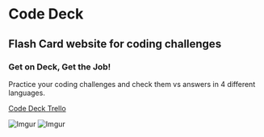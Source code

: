 # Code Deck
## Flash Card website for coding challenges

### Get on Deck, Get the Job!
Practice your coding challenges and check them vs answers in 4 different languages.

[Code Deck Trello](https://trello.com/b/dUkvZ0To/code-deck)

![Imgur](https://i.imgur.com/Y6H31vN.png)
![Imgur](https://i.imgur.com/CJ9NqoE.png)

